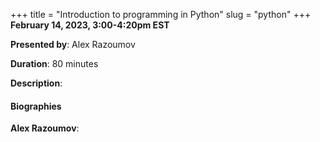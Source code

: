+++
title = "Introduction to programming in Python"
slug = "python"
+++
**February 14, 2023, 3:00-4:20pm EST**

**Presented by**: Alex Razoumov

**Duration**: 80 minutes

**Description**:

#### Biographies

**Alex Razoumov**:

<!-- {{< vimeo 690948795 >}} -->
<!-- <br> -->

<!-- - [Watch this session on Vimeo](https://vimeo.com/690948795) -->
